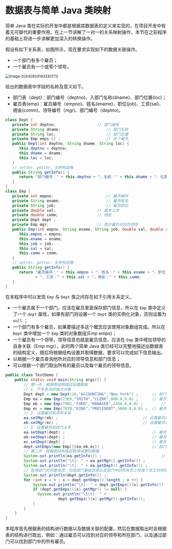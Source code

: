 # 数据表与简单 Java 类映射

简单 Java 类在实际的开发中都是根据其数据表的定义来实现的，在项目开发中有着无可替代的重要作用，在上一节讲解了一对一的关系映射操作，本节在之前程序的基础上将进一步讲解更加深入的转换操作。

假设有如下关系表，如图所示，现在要求实现如下的数据关联操作。

- 一个部门有多个雇员；
- 一个雇员有一个或零个领导。

<img src="http://niu.ochiamalu.top/image-20240924143330773.png" alt="image-20240924143330773" style="zoom:80%;" />

给出的数据表中字段的名称及意义如下。

- 部门表（dept)：部门编号（deptno)、入部门名称(dname)、部门位置(loc)；
- 雇员表(emp)：雇员编号（empno)、姓名(ename)、职位(job)、工资(sal)、佣金(comm)、领导编号（mgr)、部门编号（deptno)。

```java
class Dept {
   private int deptno;					// 部门编号
   private String dname;					// 部门名称
   private String loc;						// 部门位置
   private Emp emps [] ;					// 多个雇员 
   public Dept(int deptno, String dname, String loc) {
      this.deptno = deptno;
      this.dname = dname;
      this.loc = loc;
   }
   // setter、getter、无参构造略
   public String getInfo() {
      return "部门编号：" + this.deptno + "，名称：" + this.dname + "，位置：" + this.loc;
   }
}
class Emp {
   private int empno;						// 雇员编号
   private String ename;					// 雇员姓名
   private String job;						// 雇员职位
   private double sal;					// 基本工资
   private double comm;					// 佣金
   private Dept dept ;
   private Emp mgr; 					// 表示雇员对应的领导
   public Emp(int empno, String ename, String job, double sal, double comm) {
      this.empno = empno;
      this.ename = ename;
      this.job = job;
      this.sal = sal;
      this.comm = comm;
   }
   // setter、getter、无参构造略
   public String getInfo() {
      return "雇员编号：" + this.empno + "，姓名：" + this.ename + "，职位：" + this.job
             + "，工资：" + this.sal + "，佣金：" + this.comm;
   }
}
```

在本程序中可以发现 `Emp` 与 `Dept` 类之间存在如下引用关系定义。

- 一个雇员属于一个部门，应该在雇员里面保存部门信息，所以在 `Emp` 类中定义了一个 `dept` 属性，如果有部门则设置一个 `Dept`
  类的实例化对象，否则设置为 `null` ；
- 一个部门有多个雇员，如果要描述多这个概念应该使用对象数组完成。所以在 `Dept` 类中增加一个 `Emp` 类的对象数组(Emp emps)；
- 一个雇员有一个领导，领导信息也就是雇员信息，应该在 `Emp` 类中增加领导的自身关联（Emp mgr），此时两个简单 Java
  类已经可以完整地描述出数据表的结构定义，随后将根据结构设置并取得数据，要求可以完成如下信息输出。
- 以根据一个雇员查询他所对应的领导信息和部门信息；
- 可以根据一个部门取出所有的雇员以及每个雇员的领导信息。

```java
public class TestDemo {
    public static void main(String args[]) {
        // 第一步：根据表结构描述设置数据
        // 1．产生各自的独立对象
        Dept dept = new Dept(10,"ACCOUNTING","New York") ;		// 部门信息
        Emp ea = new Emp(7369,"SMITH","CLERK",800.0,0.0) ;		// 雇员信息
        Emp eb = new Emp(7902,"FORD","MANAGER",2450.0,0.0) ;		// 雇员信息
        Emp ec = new Emp(7839,"KING","PRESIDENT",5000.0,0.0) ;	// 雇员信息
        // 2．设置雇员和领导关系
        ea.setMgr(eb) ;										// 设置雇员领导
        eb.setMgr(ec) ;										// 设置雇员领导
        // 3．设置雇员和部门关系
        ea.setDept(dept) ;										// 雇员与部门
        eb.setDept(dept) ;										// 雇员与部门
        ec.setDept(dept) ;										// 雇员与部门
        dept.setEmps(new Emp[]{ea,eb,ec}) ;						// 部门与雇员
        // 第二步：根据表结构描述取得设置的数据
        System.out.println(ea.getInfo()) ;							// 取得雇员信息
        System.out.println("\t|- " + ea.getMgr().getInfo()) ;				// 取得雇员领导信息
        System.out.println("\t|- " + ea.getDept().getInfo()) ;				// 取得雇员部门信息
        // 取得部门的完整信息，包括部门基础信息以及部门中的所有员工和每个员工的领导信息
        System.out.println(dept.getInfo()) ;							// 部门信息
        for (int x = 0 ; x < dept.getEmps().length ; x ++) {				// 所有雇员信息
            System.out.println("\t|- " + dept.getEmps()[x].getInfo()) ;		// 雇员信息
            if (dept.getEmps()[x].getMgr() != null) {					// 判断是否存在领导信息
              System.out.println("\t\t|- " + 
                       dept.getEmps()[x].getMgr().getInfo());			// 领导信息
            }
        }
    }
}
```

本程序首先根据表的结构进行数据以及数据关联的配置，然后在数据取出时会根据表的结构进行取出，例如：通过雇员可以找到对应的领导和所在部门，以及通过部门可以找到部门中的所有雇员。
